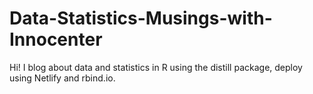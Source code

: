 # Data-Statistics-Musings-with-Innocenter
Hi! I blog about data and statistics in R using the distill package, deploy using Netlify and rbind.io.

